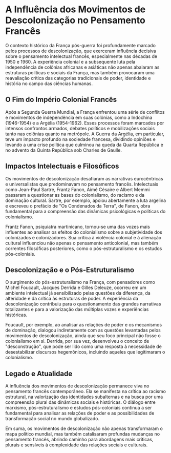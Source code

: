 # A Influência dos Movimentos de Descolonização no Pensamento Francês

O contexto histórico da França pós-guerra foi profundamente marcado pelos processos de descolonização, que exerceram influência decisiva sobre o pensamento intelectual francês, especialmente nas décadas de 1950 e 1960. A experiência colonial e a subsequente luta pela independência de colônias africanas e asiáticas não apenas abalaram as estruturas políticas e sociais da França, mas também provocaram uma reavaliação crítica das categorias tradicionais de poder, identidade e história no campo das ciências humanas.

## O Fim do Império Colonial Francês

Após a Segunda Guerra Mundial, a França enfrentou uma série de conflitos e movimentos de independência em suas colônias, como a Indochina (1946-1954) e a Argélia (1954-1962). Esses processos foram marcados por intensos confrontos armados, debates políticos e mobilizações sociais tanto nas colônias quanto na metrópole. A Guerra da Argélia, em particular, teve um impacto profundo na sociedade francesa, dividindo opiniões e levando a uma crise política que culminou na queda da Quarta República e no advento da Quinta República sob Charles de Gaulle.

## Impactos Intelectuais e Filosóficos

Os movimentos de descolonização desafiaram as narrativas eurocêntricas e universalistas que predominavam no pensamento francês. Intelectuais como Jean-Paul Sartre, Frantz Fanon, Aimé Césaire e Albert Memmi passaram a questionar as bases do colonialismo, do racismo e da dominação cultural. Sartre, por exemplo, apoiou abertamente a luta argelina e escreveu o prefácio de "Os Condenados da Terra", de Fanon, obra fundamental para a compreensão das dinâmicas psicológicas e políticas do colonialismo.

Frantz Fanon, psiquiatra martinicano, tornou-se uma das vozes mais influentes ao analisar os efeitos do colonialismo sobre a subjetividade dos colonizados e colonizadores. Sua crítica à violência colonial e à alienação cultural influenciou não apenas o pensamento anticolonial, mas também correntes filosóficas posteriores, como o pós-estruturalismo e os estudos pós-coloniais.

## Descolonização e o Pós-Estruturalismo

O surgimento do pós-estruturalismo na França, com pensadores como Michel Foucault, Jacques Derrida e Gilles Deleuze, ocorreu em um ambiente intelectual já sensibilizado pelas questões da diferença, da alteridade e da crítica às estruturas de poder. A experiência da descolonização contribuiu para o questionamento das grandes narrativas totalizantes e para a valorização das múltiplas vozes e experiências históricas.

Foucault, por exemplo, ao analisar as relações de poder e os mecanismos de dominação, dialogou indiretamente com as questões levantadas pelos movimentos de descolonização, ainda que seu foco principal não fosse o colonialismo em si. Derrida, por sua vez, desenvolveu o conceito de "desconstrução", que pode ser lido como uma resposta à necessidade de desestabilizar discursos hegemônicos, incluindo aqueles que legitimaram o colonialismo.

## Legado e Atualidade

A influência dos movimentos de descolonização permanece viva no pensamento francês contemporâneo. Ela se manifesta na crítica ao racismo estrutural, na valorização das identidades subalternas e na busca por uma compreensão plural das dinâmicas sociais e históricas. O diálogo entre marxismo, pós-estruturalismo e estudos pós-coloniais continua a ser fundamental para analisar as relações de poder e as possibilidades de transformação social no mundo globalizado.

Em suma, os movimentos de descolonização não apenas transformaram o mapa político mundial, mas também catalisaram profundas mudanças no pensamento francês, abrindo caminho para abordagens mais críticas, plurais e sensíveis à complexidade das relações sociais e culturais.